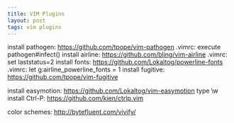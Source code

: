 ```yaml
---
title: VIM Plugins
layout: post
tags: vim plugins
---
```


install pathogen:
    https://github.com/tpope/vim-pathogen
    .vimrc:
        execute pathogen#infect()
install airline:
    https://github.com/bling/vim-airline
    .vimrc:
        set laststatus=2
    install fonts:
        https://github.com/Lokaltog/powerline-fonts
        .vimrc:
            let g:airline_powerline_fonts = 1
install fugitive:
    https://github.com/tpope/vim-fugitive

install easymotion:
    https://github.com/Lokaltog/vim-easymotion
    type \\w
install Ctrl-P:
    https://github.com/kien/ctrlp.vim

color schemes:
    http://bytefluent.com/vivify/
